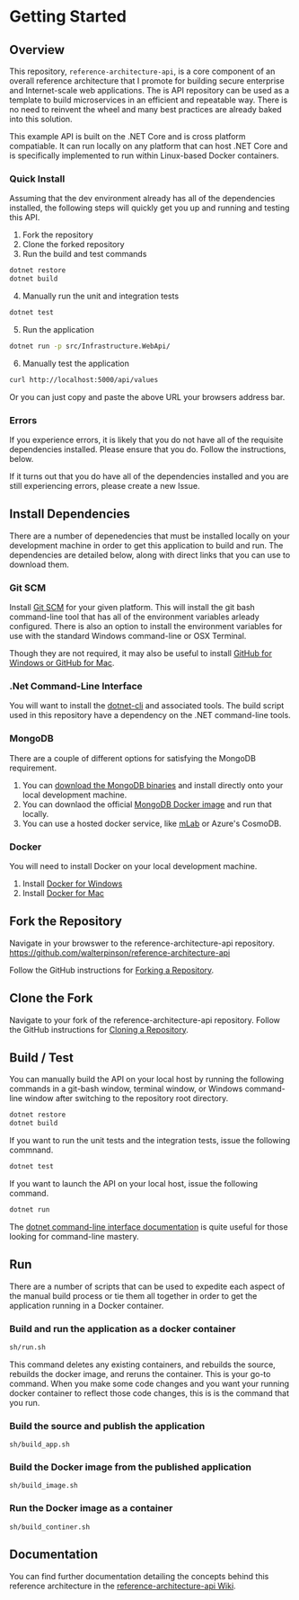 # Getting Started

## Overview
This repository, `reference-architecture-api`, is a core component of an overall reference architecture that I promote for building secure enterprise and Internet-scale web applications.  The is API repository can be used as a template to build microservices in an efficient and repeatable way. There is no need to reinvent the wheel and many best practices are already baked into this solution.

This example API is built on the .NET Core and is cross platform compatiable.  It can run locally on any platform that can host .NET Core and is specifically implemented to run within Linux-based Docker containers.

### Quick Install
Assuming that the dev environment already has all of the dependencies installed, the following steps will quickly get you up and running and testing this API.

1. Fork the repository
2. Clone the forked repository
3. Run the build and test commands
```bash
dotnet restore
dotnet build
```

4. Manually run the unit and integration tests
```bash
dotnet test
```

5. Run the application
```bash
dotnet run -p src/Infrastructure.WebApi/
```

6. Manually test the application
```bash
curl http://localhost:5000/api/values
```
Or you can just copy and paste the above URL your browsers address bar.

### Errors
If you experience errors, it is likely that you do not have all of the requisite dependencies installed.  Please ensure that you do. Follow the instructions, below.

If it turns out that you do have all of the dependencies installed and you are still experiencing errors, please create a new Issue.

## Install Dependencies
There are a number of depenedencies that must be installed locally on your development machine in order to get this application to build and run.  The dependencies are detailed below, along with direct links that you can use to download them.

### Git SCM
Install [Git SCM][3] for your given platform.  This will install the git bash command-line tool that has all of the environment variables arleady configured.  There is also an option to install the environment variables for use with the standard Windows command-line or OSX Terminal.

Though they are not required, it may also be useful to install [GitHub for Windows or GitHub for Mac][2].

### .Net Command-Line Interface
You will want to install the [dotnet-cli][1] and associated tools.  The build script used in this repository have a dependency on the .NET command-line tools.

### MongoDB
There are a couple of different options for satisfying the MongoDB requirement.

1. You can [download the MongoDB binaries][4] and install directly onto your local development machine.
1. You can downlaod the official [MongoDB Docker image][6] and run that locally.
1. You can use a hosted docker service, like [mLab][5] or Azure's CosmoDB.

### Docker
You will need to install Docker on your local development machine.
1. Install [Docker for Windows][9]
2. Install [Docker for Mac][8]

## Fork the Repository
Navigate in your browswer to the reference-architecture-api repository.
https://github.com/walterpinson/reference-architecture-api

Follow the GitHub instructions for [Forking a Repository][10].

## Clone the Fork
Navigate to your fork of the reference-architecture-api repository.  Follow the GitHub instructions for [Cloning a Repository][11].

## Build / Test
You can manually build the API on your local host by running the following commands in a git-bash window, terminal window, or Windows command-line window after switching to the repository root directory.

```bash
dotnet restore
dotnet build
```

If you want to run the unit tests and the integration tests, issue the following commnand.

```bash
dotnet test
```

If you want to launch the API on your local host, issue the following command.

```bash
dotnet run
```

The [dotnet command-line interface documentation][12] is quite useful for those looking for command-line mastery.


## Run
There are a number of scripts that can be used to expedite each aspect of the manual build process or tie them all together in order to get the application running in a Docker container.

### Build and run the application as a docker container
```bash
sh/run.sh
```

This command deletes any existing containers, and rebuilds the source, rebuilds the docker image, and reruns the container.  This is your go-to command. When you make some code changes and you want your running docker container to reflect those code changes, this is is the command that you run. 

### Build the source and publish the application
`sh/build_app.sh`

### Build the Docker image from the published application
`sh/build_image.sh`

### Run the Docker image as a container
`sh/build_continer.sh`


## Documentation
You can find further documentation detailing the concepts behind this reference architecture in the [reference-architecture-api Wiki][7].

[1]: https://www.microsoft.com/net/learn/get-started/ "Get started with .NET in 10 Minutes"
[2]: https://desktop.github.com/ "GitHub Desktop"
[3]: https://git-scm.com/downloads "Git SCM"
[4]: https://www.mongodb.com/download-center#atlas "MongoDB"
[5]: https://mlab.com "mLab"
[6]: https://hub.docker.com/_/mongo/ "Official Mongo Repository"
[7]: https://github.com/walterpinson/reference-architecture-api/wiki "reference-architecture-api Wiki"
[8]: https://docs.docker.com/docker-for-mac/install/ "Docker for Mac"
[9]: https://docs.docker.com/docker-for-windows/install/ "Docker for Windows"
[10]: https://help.github.com/articles/fork-a-repo/ "Fork a Repository"
[11]: https://help.github.com/articles/cloning-a-repository/ "Cloning a Repository"
[12]: https://docs.microsoft.com/en-us/dotnet/core/tools/?tabs=netcore2x "Dotnet CLI Documentation"